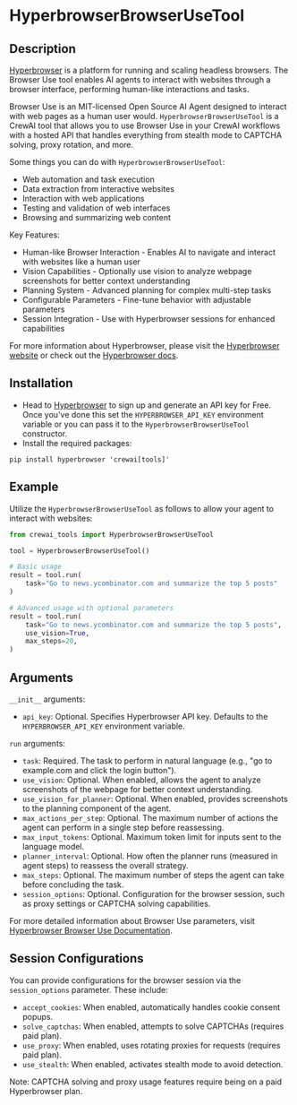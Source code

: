 # HyperbrowserBrowserUseTool

## Description

[Hyperbrowser](https://hyperbrowser.ai) is a platform for running and scaling headless browsers. The Browser Use tool enables AI agents to interact with websites through a browser interface, performing human-like interactions and tasks.

Browser Use is an MIT-licensed Open Source AI Agent designed to interact with web pages as a human user would. `HyperbrowserBrowserUseTool` is a CrewAI tool that allows you to use Browser Use in your CrewAI workflows with a hosted API that handles everything from stealth mode to CAPTCHA solving, proxy rotation, and more.

Some things you can do with `HyperbrowserBrowserUseTool`:
- Web automation and task execution
- Data extraction from interactive websites  
- Interaction with web applications
- Testing and validation of web interfaces
- Browsing and summarizing web content

Key Features:
- Human-like Browser Interaction - Enables AI to navigate and interact with websites like a human user
- Vision Capabilities - Optionally use vision to analyze webpage screenshots for better context understanding
- Planning System - Advanced planning for complex multi-step tasks
- Configurable Parameters - Fine-tune behavior with adjustable parameters
- Session Integration - Use with Hyperbrowser sessions for enhanced capabilities

For more information about Hyperbrowser, please visit the [Hyperbrowser website](https://hyperbrowser.ai) or check out the [Hyperbrowser docs](https://docs.hyperbrowser.ai).

## Installation

- Head to [Hyperbrowser](https://app.hyperbrowser.ai/) to sign up and generate an API key for Free. Once you've done this set the `HYPERBROWSER_API_KEY` environment variable or you can pass it to the `HyperbrowserBrowserUseTool` constructor.
- Install the required packages:

```
pip install hyperbrowser 'crewai[tools]'
```

## Example

Utilize the `HyperbrowserBrowserUseTool` as follows to allow your agent to interact with websites:

```python
from crewai_tools import HyperbrowserBrowserUseTool

tool = HyperbrowserBrowserUseTool()

# Basic usage
result = tool.run(
    task="Go to news.ycombinator.com and summarize the top 5 posts"
)

# Advanced usage with optional parameters
result = tool.run(
    task="Go to news.ycombinator.com and summarize the top 5 posts",
    use_vision=True,
    max_steps=20,
)
```

## Arguments

`__init__` arguments:
- `api_key`: Optional. Specifies Hyperbrowser API key. Defaults to the `HYPERBROWSER_API_KEY` environment variable.

`run` arguments:
- `task`: Required. The task to perform in natural language (e.g., "go to example.com and click the login button").
- `use_vision`: Optional. When enabled, allows the agent to analyze screenshots of the webpage for better context understanding.
- `use_vision_for_planner`: Optional. When enabled, provides screenshots to the planning component of the agent.
- `max_actions_per_step`: Optional. The maximum number of actions the agent can perform in a single step before reassessing.
- `max_input_tokens`: Optional. Maximum token limit for inputs sent to the language model.
- `planner_interval`: Optional. How often the planner runs (measured in agent steps) to reassess the overall strategy.
- `max_steps`: Optional. The maximum number of steps the agent can take before concluding the task.
- `session_options`: Optional. Configuration for the browser session, such as proxy settings or CAPTCHA solving capabilities.

For more detailed information about Browser Use parameters, visit [Hyperbrowser Browser Use Documentation](https://docs.hyperbrowser.ai/agents/browser-use).

## Session Configurations

You can provide configurations for the browser session via the `session_options` parameter. These include:

- `accept_cookies`: When enabled, automatically handles cookie consent popups.
- `solve_captchas`: When enabled, attempts to solve CAPTCHAs (requires paid plan).
- `use_proxy`: When enabled, uses rotating proxies for requests (requires paid plan).
- `use_stealth`: When enabled, activates stealth mode to avoid detection.

Note: CAPTCHA solving and proxy usage features require being on a paid Hyperbrowser plan.
